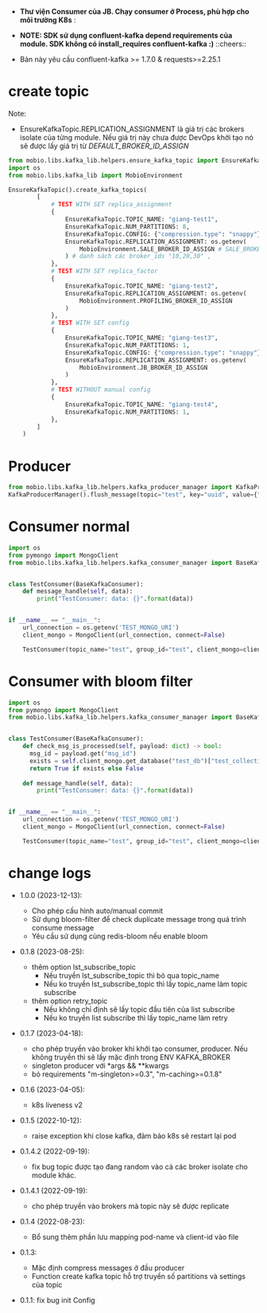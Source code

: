 - **Thư viện Consumer của JB. Chạy consumer ở Process, phù hợp cho môi trường K8s** :

- **NOTE: SDK sử dụng confluent-kafka depend requirements của module. SDK không có install_requires confluent-kafka :)** ::cheers::
* Bản này yêu cầu confluent-kafka >= 1.7.0 & requests>=2.25.1
# create topic
Note:
- EnsureKafkaTopic.REPLICATION_ASSIGNMENT là giá trị các brokers isolate của từng module. Nếu giá trị này chưa được DevOps khởi tạo nó sẽ được lấy giá trị từ *DEFAULT_BROKER_ID_ASSIGN*  
```python
from mobio.libs.kafka_lib.helpers.ensure_kafka_topic import EnsureKafkaTopic
import os
from mobio.libs.kafka_lib import MobioEnvironment

EnsureKafkaTopic().create_kafka_topics(
        [
            # TEST WITH SET replica_assignment
            {
                EnsureKafkaTopic.TOPIC_NAME: "giang-test1",
                EnsureKafkaTopic.NUM_PARTITIONS: 8,
                EnsureKafkaTopic.CONFIG: {"compression.type": "snappy"},
                EnsureKafkaTopic.REPLICATION_ASSIGNMENT: os.getenv(
                    MobioEnvironment.SALE_BROKER_ID_ASSIGN # SALE_BROKER_ID_ASSIGN
                ) # danh sách các broker_ids "10,20,30" ,
            },
            # TEST WITH SET replica_factor
            {
                EnsureKafkaTopic.TOPIC_NAME: "giang-test2",
                EnsureKafkaTopic.REPLICATION_ASSIGNMENT: os.getenv(
                    MobioEnvironment.PROFILING_BROKER_ID_ASSIGN
                )
            },
            # TEST WITH SET config
            {
                EnsureKafkaTopic.TOPIC_NAME: "giang-test3",
                EnsureKafkaTopic.NUM_PARTITIONS: 1,
                EnsureKafkaTopic.CONFIG: {"compression.type": "snappy"},
                EnsureKafkaTopic.REPLICATION_ASSIGNMENT: os.getenv(
                    MobioEnvironment.JB_BROKER_ID_ASSIGN
                )
            },
            # TEST WITHOUT manual config
            {
                EnsureKafkaTopic.TOPIC_NAME: "giang-test4",
                EnsureKafkaTopic.NUM_PARTITIONS: 1,
            },
        ]
    )
```


# Producer
```python
from mobio.libs.kafka_lib.helpers.kafka_producer_manager import KafkaProducerManager
KafkaProducerManager().flush_message(topic="test", key="uuid", value={"test":1})
```

# Consumer normal
```python
import os
from pymongo import MongoClient
from mobio.libs.kafka_lib.helpers.kafka_consumer_manager import BaseKafkaConsumer


class TestConsumer(BaseKafkaConsumer):
    def message_handle(self, data):
        print("TestConsumer: data: {}".format(data))


if __name__ == "__main__":
    url_connection = os.getenv('TEST_MONGO_URI')
    client_mongo = MongoClient(url_connection, connect=False)

    TestConsumer(topic_name="test", group_id="test", client_mongo=client_mongo, retryable=True, lst_subscribe_topic=['test', 'test1'], retry_topic='test1')
```

# Consumer with bloom filter
```python
import os
from pymongo import MongoClient
from mobio.libs.kafka_lib.helpers.kafka_consumer_manager import BaseKafkaConsumer


class TestConsumer(BaseKafkaConsumer):
    def check_msg_is_processed(self, payload: dict) -> bool:
      msg_id = payload.get("msg_id")
      exists = self.client_mongo.get_database("test_db")["test_collection"].find_one({"id": msg_id})
      return True if exists else False
      
    def message_handle(self, data):
        print("TestConsumer: data: {}".format(data))


if __name__ == "__main__":
    url_connection = os.getenv('TEST_MONGO_URI')
    client_mongo = MongoClient(url_connection, connect=False)

    TestConsumer(topic_name="test", group_id="test", client_mongo=client_mongo, retryable=True, lst_subscribe_topic=['test', 'test1'], retry_topic='test1', enable_bloom=True, auto_commit=True)
```

# change logs
* 1.0.0 (2023-12-13):
  * Cho phép cấu hình auto/manual commit
  * Sử dụng bloom-filter để check duplicate message trong quá trình consume message
  * Yêu cầu sử dụng cùng redis-bloom nếu enable bloom
* 0.1.8 (2023-08-25):
  * thêm option lst_subscribe_topic
    * Nếu truyền lst_subscribe_topic thì bỏ qua topic_name
    * Nếu ko truyền lst_subscribe_topic thì lấy topic_name làm topic subscribe
  * thêm option retry_topic
    * Nếu không chỉ định sẽ lấy topic đầu tiên của list subscribe
    * Nếu ko truyền list subscribe thì lấy topic_name làm retry
* 0.1.7 (2023-04-18):
  * cho phép truyền vào broker khi khởi tạo consumer, producer. Nếu không truyền thì sẽ lấy mặc định trong ENV KAFKA_BROKER
  * singleton producer với *args && **kwargs
  * bỏ requirements "m-singleton>=0.3", "m-caching>=0.1.8"
* 0.1.6 (2023-04-05):
  * k8s liveness v2
* 0.1.5 (2022-10-12):
  * raise exception khi close kafka, đảm bảo k8s sẽ restart lại pod
* 0.1.4.2 (2022-09-19):
  * fix bug topic được tạo đang random vào cả các broker isolate cho module khác.
* 0.1.4.1 (2022-09-19):
  * cho phép truyền vào brokers mà topic này sẽ được replicate
* 0.1.4 (2022-08-23):
  * Bổ sung thêm phần lưu mapping pod-name và client-id vào file 
* 0.1.3:
  * Mặc định compress messages ở đầu producer
  * Function create kafka topic hỗ trợ truyền số partitions và settings của topic  

* 0.1.1: fix bug init Config